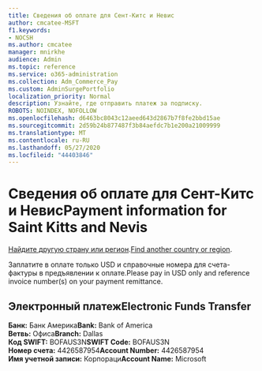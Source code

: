 ```yaml
---
title: Сведения об оплате для Сент-Китс и Невис
author: cmcatee-MSFT
f1.keywords:
- NOCSH
ms.author: cmcatee
manager: mnirkhe
audience: Admin
ms.topic: reference
ms.service: o365-administration
ms.collection: Adm_Commerce_Pay
ms.custom: AdminSurgePortfolio
localization_priority: Normal
description: Узнайте, где отправить платеж за подписку.
ROBOTS: NOINDEX, NOFOLLOW
ms.openlocfilehash: d6463bc8043c12aeed643d2867b7f8fe2bbd15ae
ms.sourcegitcommit: 2d59b24b877487f3b84aefdc7b1e200a21009999
ms.translationtype: MT
ms.contentlocale: ru-RU
ms.lasthandoff: 05/27/2020
ms.locfileid: "44403846"
---
```

# <a name="payment-information-for-saint-kitts-and-nevis"></a><span data-ttu-id="ce5b3-103">Сведения об оплате для Сент-Китс и Невис</span><span class="sxs-lookup"><span data-stu-id="ce5b3-103">Payment information for Saint Kitts and Nevis</span></span>

<span data-ttu-id="ce5b3-104">[Найдите другую страну или регион](../billing-and-payments/pay-for-your-subscription.md).</span><span class="sxs-lookup"><span data-stu-id="ce5b3-104">[Find another country or region](../billing-and-payments/pay-for-your-subscription.md).</span></span>

<span data-ttu-id="ce5b3-105">Заплатите в оплате только USD и справочные номера для счета-фактуры в предъявлении к оплате.</span><span class="sxs-lookup"><span data-stu-id="ce5b3-105">Please pay in USD only and reference invoice number(s) on your payment remittance.</span></span>

## <a name="electronic-funds-transfer"></a><span data-ttu-id="ce5b3-106">Электронный платеж</span><span class="sxs-lookup"><span data-stu-id="ce5b3-106">Electronic Funds Transfer</span></span>

<span data-ttu-id="ce5b3-107">**Банк:** Банк Америка</span><span class="sxs-lookup"><span data-stu-id="ce5b3-107">**Bank:** Bank of America</span></span>  
<span data-ttu-id="ce5b3-108">**Ветвь:** Офиса</span><span class="sxs-lookup"><span data-stu-id="ce5b3-108">**Branch:** Dallas</span></span>  
<span data-ttu-id="ce5b3-109">**Код SWIFT:** BOFAUS3N</span><span class="sxs-lookup"><span data-stu-id="ce5b3-109">**SWIFT Code:** BOFAUS3N</span></span>  
<span data-ttu-id="ce5b3-110">**Номер счета:** 4426587954</span><span class="sxs-lookup"><span data-stu-id="ce5b3-110">**Account Number:** 4426587954</span></span>  
<span data-ttu-id="ce5b3-111">**Имя учетной записи:** Корпораци</span><span class="sxs-lookup"><span data-stu-id="ce5b3-111">**Account Name:** Microsoft</span></span>  